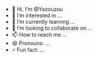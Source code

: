 - 👋 Hi, I’m @Yazouzou
- 👀 I’m interested in ...
- 🌱 I’m currently learning ...
- 💞️ I’m looking to collaborate on ...
- 📫 How to reach me ...
- 😄 Pronouns: ...
- ⚡ Fun fact: ...

<!---
Yazouzou/Yazouzou is a ✨ special ✨ repository because its `README.md` (this file) appears on your GitHub profile.
You can click the Preview link to take a look at your changes.
--->
